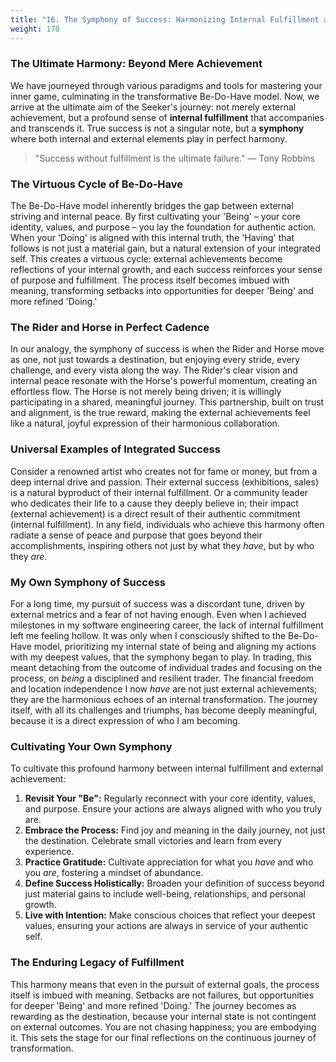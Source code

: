```yaml
---
title: "16. The Symphony of Success: Harmonizing Internal Fulfillment and External Achievement"
weight: 170
---
```


### The Ultimate Harmony: Beyond Mere Achievement

We have journeyed through various paradigms and tools for mastering your inner game, culminating in the transformative Be-Do-Have model. Now, we arrive at the ultimate aim of the Seeker's journey: not merely external achievement, but a profound sense of **internal fulfillment** that accompanies and transcends it. True success is not a singular note, but a **symphony** where both internal and external elements play in perfect harmony.

> "Success without fulfillment is the ultimate failure."
> — Tony Robbins

### The Virtuous Cycle of Be-Do-Have

The Be-Do-Have model inherently bridges the gap between external striving and internal peace. By first cultivating your 'Being' – your core identity, values, and purpose – you lay the foundation for authentic action. When your 'Doing' is aligned with this internal truth, the 'Having' that follows is not just a material gain, but a natural extension of your integrated self. This creates a virtuous cycle: external achievements become reflections of your internal growth, and each success reinforces your sense of purpose and fulfillment. The process itself becomes imbued with meaning, transforming setbacks into opportunities for deeper 'Being' and more refined 'Doing.'

### The Rider and Horse in Perfect Cadence

In our analogy, the symphony of success is when the Rider and Horse move as one, not just towards a destination, but enjoying every stride, every challenge, and every vista along the way. The Rider's clear vision and internal peace resonate with the Horse's powerful momentum, creating an effortless flow. The Horse is not merely being driven; it is willingly participating in a shared, meaningful journey. This partnership, built on trust and alignment, is the true reward, making the external achievements feel like a natural, joyful expression of their harmonious collaboration.

### Universal Examples of Integrated Success

Consider a renowned artist who creates not for fame or money, but from a deep internal drive and passion. Their external success (exhibitions, sales) is a natural byproduct of their internal fulfillment. Or a community leader who dedicates their life to a cause they deeply believe in; their impact (external achievement) is a direct result of their authentic commitment (internal fulfillment). In any field, individuals who achieve this harmony often radiate a sense of peace and purpose that goes beyond their accomplishments, inspiring others not just by what they *have*, but by who they *are*.

### My Own Symphony of Success

For a long time, my pursuit of success was a discordant tune, driven by external metrics and a fear of not having enough. Even when I achieved milestones in my software engineering career, the lack of internal fulfillment left me feeling hollow. It was only when I consciously shifted to the Be-Do-Have model, prioritizing my internal state of being and aligning my actions with my deepest values, that the symphony began to play. In trading, this meant detaching from the outcome of individual trades and focusing on the process, on *being* a disciplined and resilient trader. The financial freedom and location independence I now *have* are not just external achievements; they are the harmonious echoes of an internal transformation. The journey itself, with all its challenges and triumphs, has become deeply meaningful, because it is a direct expression of who I am becoming.

### Cultivating Your Own Symphony

To cultivate this profound harmony between internal fulfillment and external achievement:

1.  **Revisit Your "Be":** Regularly reconnect with your core identity, values, and purpose. Ensure your actions are always aligned with who you truly are.
2.  **Embrace the Process:** Find joy and meaning in the daily journey, not just the destination. Celebrate small victories and learn from every experience.
3.  **Practice Gratitude:** Cultivate appreciation for what you *have* and who you *are*, fostering a mindset of abundance.
4.  **Define Success Holistically:** Broaden your definition of success beyond just material gains to include well-being, relationships, and personal growth.
5.  **Live with Intention:** Make conscious choices that reflect your deepest values, ensuring your actions are always in service of your authentic self.

### The Enduring Legacy of Fulfillment

This harmony means that even in the pursuit of external goals, the process itself is imbued with meaning. Setbacks are not failures, but opportunities for deeper 'Being' and more refined 'Doing.' The journey becomes as rewarding as the destination, because your internal state is not contingent on external outcomes. You are not chasing happiness; you are embodying it. This sets the stage for our final reflections on the continuous journey of transformation.
